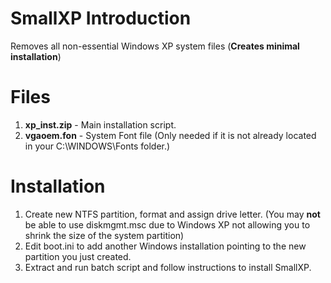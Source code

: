 # SmallXP Introduction
Removes all non-essential Windows XP system files (**Creates minimal installation**)

# Files
1. **xp_inst.zip** - Main installation script.
2. **vgaoem.fon** - System Font file (Only needed if it is not already located in your C:\WINDOWS\Fonts folder.)

# Installation
1. Create new NTFS partition, format and assign drive letter. (You may **not** be able to use diskmgmt.msc due to Windows XP not allowing you to shrink the size of the system partition)
2. Edit boot.ini to add another Windows installation pointing to the new partition you just created.
3. Extract and run batch script and follow instructions to install SmallXP.
